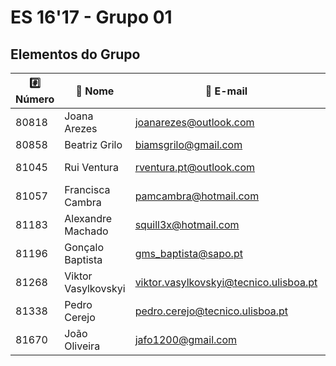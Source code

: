 ﻿# ES 16'17 - Grupo 01

## Elementos do Grupo

| :hash: Número |     :memo: Nome     |              :email: E-mail              |          :octocat: GitHub          |  :package: Módulo  |
|---------------|---------------------|------------------------------------------|------------------------------------|--------------------|
|         80818 |        Joana Arezes |          <joanarezes@outlook.com>        | [JoanaArezes][80818@git]           |         TBA        |
|         80858 |       Beatriz Grilo |          <biamsgrilo@gmail.com>          | [BMSGrilo][80858@git]              |        Hotel       |
|         81045 |         Rui Ventura |         <rventura.pt@outlook.com>        | [rgcv][81045@git]                  |    Bank + Broker   |
|         81057 |    Francisca Cambra |           <pamcambra@hotmail.com>        | [kika96kika][81057@git]            |         TBA        |
|         81183 |   Alexandre Machado |            <squill3x@hotmail.com>        | [squill3x][81183@git]              |        Hotel       |
|         81196 |    Gonçalo Baptista |        <gms_baptista@sapo.pt>            | [gmsbaptista][81196@git]           |         TBA        |
|         81268 | Viktor Vasylkovskyi | <viktor.vasylkovskyi@tecnico.ulisboa.pt> | [vitiavas][81268@git]              |         TBA        |
|         81338 |        Pedro Cerejo |        <pedro.cerejo@tecnico.ulisboa.pt> | [schimini][81338@git]              |        Hotel       |
|         81670 |       João Oliveira |            <jafo1200@gmail.com>          | [joaoalexandreoliveira][81670@git] |         TBA        |

[80818@git]: https://github.com/JoanaArezes
[80858@git]: https://github.com/BMSGrilo
[81045@git]: https://github.com/rgcv
[81057@git]: https://github.com/kika96kika
[81183@git]: https://github.com/squill3x
[81196@git]: https://github.com/gmsbaptista
[81268@git]: https://github.com/vitiavas
[81338@git]: https://github.com/schimini
[81670@git]: https://github.com/joaoalexandreoliveira
